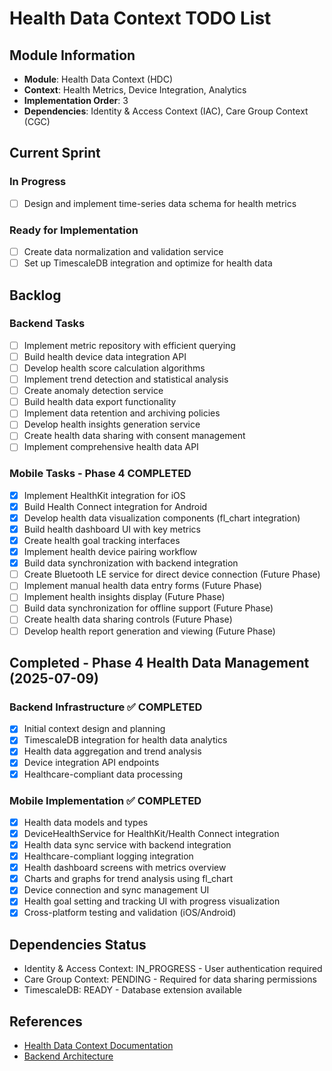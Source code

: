# Health Data Context TODO List

## Module Information

- **Module**: Health Data Context (HDC)
- **Context**: Health Metrics, Device Integration, Analytics
- **Implementation Order**: 3
- **Dependencies**: Identity & Access Context (IAC), Care Group Context (CGC)

## Current Sprint

### In Progress

- [ ] Design and implement time-series data schema for health metrics

### Ready for Implementation

- [ ] Create data normalization and validation service
- [ ] Set up TimescaleDB integration and optimize for health data

## Backlog

### Backend Tasks

- [ ] Implement metric repository with efficient querying
- [ ] Build health device data integration API
- [ ] Develop health score calculation algorithms
- [ ] Implement trend detection and statistical analysis
- [ ] Create anomaly detection service
- [ ] Build health data export functionality
- [ ] Implement data retention and archiving policies
- [ ] Develop health insights generation service
- [ ] Create health data sharing with consent management
- [ ] Implement comprehensive health data API

### Mobile Tasks - Phase 4 COMPLETED

- [x] Implement HealthKit integration for iOS
- [x] Build Health Connect integration for Android
- [x] Develop health data visualization components (fl_chart integration)
- [x] Build health dashboard UI with key metrics
- [x] Create health goal tracking interfaces
- [x] Implement health device pairing workflow
- [x] Build data synchronization with backend integration
- [ ] Create Bluetooth LE service for direct device connection (Future Phase)
- [ ] Implement manual health data entry forms (Future Phase)
- [ ] Implement health insights display (Future Phase)
- [ ] Build data synchronization for offline support (Future Phase)
- [ ] Create health data sharing controls (Future Phase)
- [ ] Develop health report generation and viewing (Future Phase)

## Completed - Phase 4 Health Data Management (2025-07-09)

### Backend Infrastructure ✅ COMPLETED

- [x] Initial context design and planning
- [x] TimescaleDB integration for health data analytics
- [x] Health data aggregation and trend analysis
- [x] Device integration API endpoints
- [x] Healthcare-compliant data processing

### Mobile Implementation ✅ COMPLETED

- [x] Health data models and types
- [x] DeviceHealthService for HealthKit/Health Connect integration
- [x] Health data sync service with backend integration
- [x] Healthcare-compliant logging integration
- [x] Health dashboard screens with metrics overview
- [x] Charts and graphs for trend analysis using fl_chart
- [x] Device connection and sync management UI
- [x] Health goal setting and tracking UI with progress visualization
- [x] Cross-platform testing and validation (iOS/Android)

## Dependencies Status

- Identity & Access Context: IN_PROGRESS - User authentication required
- Care Group Context: PENDING - Required for data sharing permissions
- TimescaleDB: READY - Database extension available

## References

- [Health Data Context Documentation](./README.md)
- [Backend Architecture](../../architecture/backend-architecture.md)
